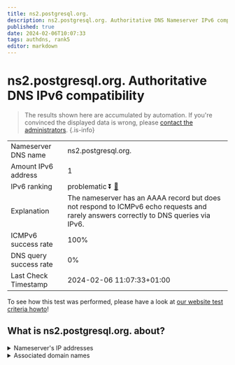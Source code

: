 ```yaml
---
title: ns2.postgresql.org.
description: ns2.postgresql.org. Authoritative DNS Nameserver IPv6 compatibility
published: true
date: 2024-02-06T10:07:33
tags: authdns, rank5
editor: markdown
---
```


# ns2.postgresql.org. Authoritative DNS IPv6 compatibility

> The results shown here are accumulated by automation. If you're convinced the displayed data is wrong, please [contact the administrators](/howto/chat). 
{.is-info}




|   |   |
| - | - |
| Nameserver DNS name | ns2.postgresql.org.
| Amount IPv6 address | 1
| IPv6 ranking | problematic :arrow_double_down: [🔗](/howto/ranking) |
| Explanation | The nameserver has an AAAA record but does not respond to ICMPv6 echo requests and rarely answers correctly to DNS queries via IPv6. |
| ICMPv6 success rate | 100%|
| DNS query success rate | 0% |
| Last Check Timestamp | 2024-02-06 11:07:33+01:00 |

To see how this test was performed, please have a look at [our website test criteria howto](/howto/testcriteria/authdns)!


## What is ns2.postgresql.org. about?




<details>
<summary>Nameserver's IP addresses</summary>

2001:4800:3e1:1::199

</details>



<details>
<summary>Associated domain names</summary>

www.postgresql.org

</details>
